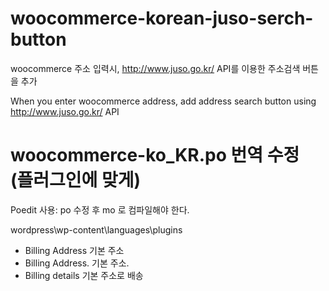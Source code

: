 # woocommerce-korean-juso-serch-button
woocommerce 주소 입력시, http://www.juso.go.kr/ API를 이용한 주소검색 버튼을 추가

When you enter woocommerce address, add address search button using http://www.juso.go.kr/ API

# woocommerce-ko_KR.po 번역 수정 (플러그인에 맞게)
Poedit 사용: po 수정 후 mo 로 컴파일해야 한다.

wordpress\wp-content\languages\plugins 

* Billing Address 기본 주소
* Billing Address. 기본 주소.
* Billing details 기본 주소로 배송


